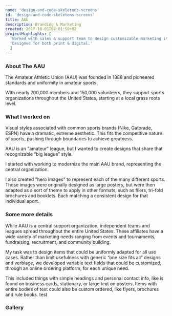 ```yaml
---
name: 'design-and-code-skeletons-screens'
id: 'design-and-code-skeletons-screens'
title: AAU
description: Branding & Marketing
created: 2017-10-01T08:01:50+02
projectHighlights: [
  'Worked with sales & support team to design customizable marketing items.',
  'Designed for both print & digital.'
  ]
---
```


### About The AAU
The Amateur Athletic Union (AAU) was founded in 1888 and pioneered standards and uniformity in amateur sports.

With nearly 700,000 members and 150,000 volunteers, they support sports organizations throughout the United States, starting at a local grass roots level.

### What I worked on
Visual styles associated with common sports brands (Nike, Gatorade, ESPN) have a dramatic, extreme aesthetic. This fits the competitive nature of sports, pushing through boundaries to achieve greatness.

<photoswipe-gallery :singleImage="true">
  <photoswipe-image
    imageURL="projects/aau/aau-moodboard.jpg"
    :classes="''"
    :caption="'Moodboard to draw style inspiration from'" />
</photoswipe-gallery>

AAU is an "amateur" league, but I wanted to create designs that share that recognizable “big league” style.

I started with working to modernize the main AAU brand, representing the central organization.

<photoswipe-gallery :singleImage="true">
  <photoswipe-image
    imageURL="projects/aau/aau-logo-progression.jpg"
    :classes="'large'"
    :caption="'Progression of creating a stylized version of the AAU “shield” logo'" />
</photoswipe-gallery>

I also created "hero images" to represent each of the many different sports. Those images were originally designed as large posters, but were then adapted as a sort of theme to apply in other formats, such as fliers, tri-fold brochures and booklets. Each matching a consistent design for that individual sport.

<photoswipe-gallery :gallery="true">
  <photoswipe-image
    imageURL="projects/aau/aau-poster-aquatics-print.jpg"
    :classes="''"
    :caption="'Poster for the AAU Aquatics division'" />
    <photoswipe-image
    imageURL="projects/aau/aau-aquatics-booklet.jpg"
    :classes="''"
    :caption="'AAU Aquatics division rule booklets'" />
    <photoswipe-image
    imageURL="projects/aau/aau-aquatics-brochure.jpg"
    :classes="'medium'"
    :caption="'AAU Aquatics tri-fold brochures'" />
</photoswipe-gallery>

### Some more details
While AAU is a central support organization, independent teams and leagues spread throughout the entire United States. These affiliates have a wide variety of marketing needs ranging from events and tournaments, fundraising, recruitment, and community building.

My task was to design items that could be uniformly adapted for all use cases. Rather than limit usefulness with generic “one size fits all” designs and verbiage, we developed variable text fields that could be customized, through an online ordering platform, for each unique need.

This included things with simple headings and personal contact info, like is found on business cards, stationary, or large text on posters. Items with entire bodies of text could also be custom ordered, like flyers, brochures and rule books. test

### Gallery
<photoswipe-gallery :gallery="true" :fullWidth="true">
  <photoswipe-image
    imageURL="projects/aau/aau-booklets.jpg"
    :classes="'square'"
    :caption="'Assortment of some booklets'" />
  <photoswipe-image
    imageURL="projects/aau/aau-stationary.jpg"
    :classes="'small'"
    :caption="'AAU branded stationary including business cards, envelopes and letterhead'" />
    <photoswipe-image
    imageURL="projects/aau/aau-tri-folds.jpg"
    :classes="'square'"
    :caption="'Assortment of some tri-fold brochures'" />
    <photoswipe-image
    imageURL="projects/aau/aau-poster-aquatics.jpg"
    :classes="'medium'"
    :caption="'Poster designed for the AAU Aquatics division'" />
    <photoswipe-image
    imageURL="projects/aau/aau-poster-aquatics-assets.jpg"
    :classes="'img-align-left'"
    :caption="''" />
    <photoswipe-image
    imageURL="projects/aau/aau-webportal.jpg"
    :classes="'small'"
    :caption="'Landing page for online ordering portal'" />
    <photoswipe-image
    imageURL="projects/aau/aau-emailblast.jpg"
    :classes="'small'"
    :caption="'Design of email marketing blasts'" />
    <photoswipe-image
    imageURL="projects/aau/aau-poster-shield-print.jpg"
    :classes="''"
    :caption="'AAU Shield poster printing'" />
    <photoswipe-image
    imageURL="projects/aau/aau-poster-shield.jpg"
    :classes="'medium'"
    :caption="'AAU Shield poster design'" />
    <photoswipe-image
    imageURL="projects/aau/aau-poster-shield-assets.jpg"
    :classes="'img-align-left'"
    :caption="'Some of the stock photo assets used to create the AAU Shield poster'" />
    <photoswipe-image
    imageURL="projects/aau/aau-poster-basketball.jpg"
    :classes="'medium'"
    :caption="'AAU Basketball poster design'" />
    <photoswipe-image
    imageURL="projects/aau/aau-poster-basketball-assets.jpg"
    :classes="'tall img-align-left'"
    :caption="'Some of the stock photo assets used to create the AAU Basketball poster'" />
    <photoswipe-image
    imageURL="projects/aau/aau-poster-basketball-closeup.jpg"
    :classes="''"
    :caption="'A closeup look at compositing the AAU Shield logo onto the contours of the jersey'" />
</photoswipe-gallery>
